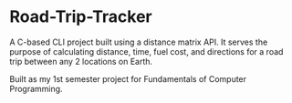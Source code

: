 # Road-Trip-Tracker

A C-based CLI project built using a distance matrix API. It serves the purpose of calculating distance, time, fuel cost, and directions for a road trip between any 2 locations on Earth.

Built as my 1st semester project for Fundamentals of Computer Programming.
